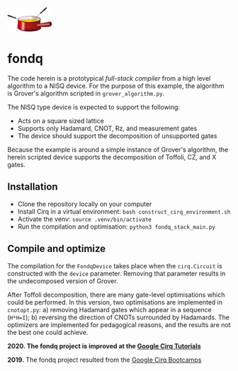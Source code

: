 <img src="fondq.png" alt="fondqlogo" width="100"/>

# fondq

The code herein is a prototypical *full-stack compiler* from a high level
algorithm to a NISQ device. For the purpose of this example, the algorithm
is Grover's algorithm scripted in `grover_algorithm.py`.

The NISQ type device is expected to support the following:
* Acts on a square sized lattice
* Supports only Hadamard, CNOT, Rz, and measurement gates
* The device should support the decomposition of unsupported gates

Because the example is around a simple instance of Grover's algorithm, the
herein scripted device supports the decomposition of Toffoli, CZ, and X gates.

## Installation
* Clone the repository locally on your computer
* Install Cirq in a virtual environment: `bash construct_cirq_environment.sh`
* Activate the venv: `source .venv/bin/activate`
* Run the compilation and optimisation: `python3 fondq_stack_main.py`

## Compile and optimize

The compilation for the `FondqDevice` takes place when the `cirq.Circuit` is 
constructed with the `device` parameter. Removing that parameter results in the 
undecomposed version of Grover.

After Toffoli decomposition, there are many gate-level optimisations which could
be performed. In this version, two optimisations are implemented in `cnotopt.py`:
a) removing Hadamard gates which appear in a sequence (`H*H=I`); b) reversing
the direction of CNOTs surrounded by Hadamards. The optimizers are implemented
 for pedagogical reasons, and the results are not the best one could achieve.

**2020. The fondq project is improved at the
 [Google Cirq Tutorials](https://sites.google.com/view/cirq-for-nisq/)**

**2019.** The fondq project resulted from the
 [Google Cirq Bootcamps](https://sites.google.com/view/cirq-bootcamps/)